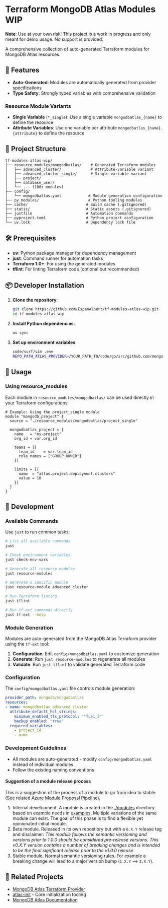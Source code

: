 # Terraform MongoDB Atlas Modules WIP

**Note**: Use at your own risk! This project is a work in progress and only meant for demo usage. No support is provided.

A comprehensive collection of auto-generated Terraform modules for MongoDB Atlas resources.

## 🚀 Features

- **Auto-Generated**: Modules are automatically generated from provider specifications
- **Type Safety**: Strongly typed variables with comprehensive validation

### Resource Module Variants

- **Single Variable** (`*_single`): Use a single variable `mongodbatlas_{name}` to define the resource
- **Attribute Variables**: Use one variable per attribute `mongodbatlas_{name}.{attribute}` to define the resource

## 📁 Project Structure

```
tf-modules-atlas-wip/
├── resource_modules/mongodbatlas/    # Generated Terraform modules
│   ├── advanced_cluster/             # Attribute-variable variant
│   ├── advanced_cluster_single/      # Single-variable variant
│   ├── project/
│   ├── database_user/
│   └── ... (100+ modules)
├── config/
│   └── mongodbatlas.yaml            # Module generation configuration
├── py_modules/                      # Python tooling modules
├── cache/                          # Build cache (.gitignored)
├── static/                         # Static assets (.gitignored)
├── justfile                        # Automation commands
├── pyproject.toml                  # Python project configuration
└── uv.lock                         # Dependency lock file
```

## 🛠️ Prerequisites

- **uv**: Python package manager for dependency management
- **just**: Command runner for automation tasks
- **Terraform 1.0+**: For using the generated modules
- **tflint**: For linting Terraform code (optional but recommended)

## 📦 Developer Installation

1. **Clone the repository**:
   ```bash
   git clone https://github.com/EspenAlbert/tf-modules-atlas-wip.git
   cd tf-modules-atlas-wip
   ```

2. **Install Python dependencies**:
   ```bash
   uv sync
   ```

3. **Set up environment variables**:
   ```bash
   code/surf/vim .env
   REPO_PATH_ATLAS_PROVIDER=/YOUR_PATH_TO/code/go/src/github.com/mongodb/terraform-provider-mongodbatlas
   ```

## 🔧 Usage

### Using resource_modules

Each module in `resource_modules/mongodbatlas/` can be used directly in your Terraform configurations:

```hcl
# Example: Using the project_single module
module "mongodb_project" {
  source = "./resource_modules/mongodbatlas/project_single"
  
  mongodbatlas_project = {
    name   = "my-project"
    org_id = var.org_id
    
    teams = [{
      team_id    = var.team_id
      role_names = ["GROUP_OWNER"]
    }]
    
    limits = [{
      name  = "atlas.project.deployment.clusters"
      value = 10
    }]
  }
}
```

## 🔨 Development

### Available Commands

Use `just` to run common tasks:

```bash
# List all available commands
just

# Check environment variables
just check-env-vars

# Generate all resource modules
just resource-modules

# Generate a specific module
just resource-module advanced_cluster

# Run Terraform linting
just tflint

# Run tf-ext commands directly
just tf-ext --help
```

### Module Generation

Modules are auto-generated from the MongoDB Atlas Terraform provider using the `tf-ext` tool:

1. **Configuration**: Edit `config/mongodbatlas.yaml` to customize generation
2. **Generate**: Run `just resource-modules` to regenerate all modules
3. **Validate**: Run `just tflint` to validate generated Terraform code

### Configuration

The `config/mongodbatlas.yaml` file controls module generation:

```yaml
provider_path: mongodb/mongodbatlas
resources:
- name: mongodbatlas_advanced_cluster
  attribute_default_hcl_strings:
    minimum_enabled_tls_protocol: '"TLS1_2"'
    backup_enabled: "true"
  required_variables:
    - project_id
    - name
```

### Development Guidelines

- All modules are auto-generated - modify `config/mongodbatlas.yaml` instead of individual modules
- Follow the existing naming conventions

#### Suggestion of a module release process
This is a suggestion of the process of a module to go from idea to stable. (See related [Azure Module Proposal Pipeline](https://azure.github.io/Azure-Verified-Modules/contributing/process/#new-module-proposal--creation)).

1. Internal development. A module is created in the [./modules](./modules/) directory based on example needs in [examples](./examples/). Multiple variations of the same module can exist. The goal of this phase is to find a flexible yet opinionated initial module.
2. Beta module. Released in its own repostiory but with a `0.X.Y` release tag and disclaimer: *This module follows the semantic versioning and versions prior to 1.0.0 should be considered pre-release versions. This v0.X.Y version contains a number of breaking changes and is intended to be the final signficant release prior to the v1.0.0 release*
3. Stable module. Normal semantic versioning rules. For example a breaking change will lead to a major version bump (`1.X.Y` --> `2.X.Y`).

## 🔗 Related Projects

- [MongoDB Atlas Terraform Provider](https://registry.terraform.io/providers/mongodb/mongodbatlas/latest)
- [atlas-init](https://github.com/EspenAlbert/atlas-init) - Core initialization tooling
- [MongoDB Atlas Documentation](https://docs.atlas.mongodb.com/)
